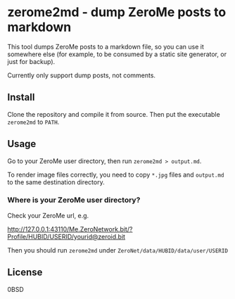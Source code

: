 # zerome2md - dump ZeroMe posts to markdown

This tool dumps ZeroMe posts to a markdown file,
so you can use it somewhere else
(for example, to be consumed by a static site generator,
or just for backup).

Currently only support dump posts,
not comments.

## Install

Clone the repository and compile it from source.
Then put the executable `zerome2md` to `PATH`.

## Usage

Go to your ZeroMe user directory,
then run `zerome2md > output.md`.

To render image files correctly,
you need to copy `*.jpg` files and `output.md` to the same destination directory.

### Where is your ZeroMe user directory?

Check your ZeroMe url, e.g.

http://127.0.0.1:43110/Me.ZeroNetwork.bit/?Profile/HUBID/USERID/yourid@zeroid.bit

Then you should run `zerome2md` under
`ZeroNet/data/HUBID/data/user/USERID`

## License

0BSD
